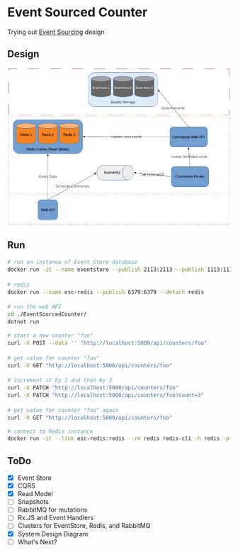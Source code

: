 # Event Sourced Counter

Trying out [Event Sourcing] design

## Design

![Diagram](./design-diagram.png)

## Run

```sh
# run an instance of Event Store database
docker run -it --name eventstore --publish 2113:2113 --publish 1113:1113 eventstore/eventstore

# redis
docker run --name esc-redis --publish 6379:6379 --detach redis

# run the web API
cd ./EventSourcedCounter/
dotnet run
```

```sh
# start a new counter "foo"
curl -X POST --data '' "http://localhost:5000/api/counters/foo"

# get value for counter "foo"
curl -X GET "http://localhost:5000/api/counters/foo"

# increment it by 1 and then by 3
curl -X PATCH "http://localhost:5000/api/counters/foo"
curl -X PATCH "http://localhost:5000/api/counters/foo?count=3"

# get value for counter "foo" again
curl -X GET "http://localhost:5000/api/counters/foo"
```

```sh
# connect to Redis instance
docker run -it --link esc-redis:redis --rm redis redis-cli -h redis -p 6379
```

## ToDo

- [X] Event Store
- [X] CQRS
- [X] Read Model
- [ ] Snapshots
- [ ] RabbitMQ for mutations
- [ ] Rx.JS and Event Handlers
- [ ] Clusters for EventStore, Redis, and RabbitMQ
- [X] System Design Diagram
- [ ] What's Next?

[Event Sourcing]: https://www.erikheemskerk.nl/event-sourcing-awesome-powerful-different/
